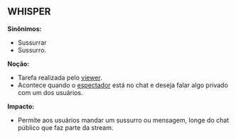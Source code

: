 ## WHISPER

**Sinônimos:** 
* Sussurrar
* Sussurro.

**Noção:** 
* Tarefa realizada pelo [viewer](Viewer).
* Acontece quando o [espectador](Viewer) está no chat e deseja falar algo privado com um dos usuários.

**Impacto:**
* Permite aos usuários mandar um sussurro ou mensagem, longe do chat público que faz parte da stream.